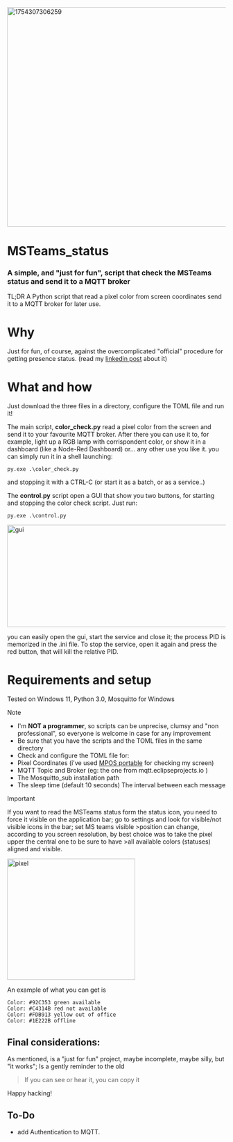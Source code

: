 <img width="897" height="505" alt="1754307306259" src="https://github.com/user-attachments/assets/21083b55-b4f6-4d3d-a709-6a4d208a92b1" />

# MSTeams_status
### A simple, and "just for fun", script that check the MSTeams status and send it to a MQTT broker

TL;DR
A Python script that read a pixel color from screen coordinates send it to a MQTT broker for later use.

# Why
Just for fun, of course, against the overcomplicated "official" procedure for getting presence status. (read my [linkedin post](https://www.linkedin.com/pulse/put-fun-back-computing-una-piccola-avventura-al-giorno-luca-perencin-texff/) about it)

# What and how

Just download the three files in a directory, configure the TOML file and run it!  

The main script, __color_check.py__ read a pixel color from the screen and send it to your favourite MQTT broker. After there you can use it to, for example, light up a RGB lamp with corrispondent color, or show it in a dashboard (like a Node-Red Dashboard) or... any other use you like it.
you can simply run it in a shell launching:
```
py.exe .\color_check.py
```
and stopping it with a CTRL-C (or start it as a batch, or as a service..)

The __control.py__ script open a GUI that show you two buttons, for starting and stopping the color check script. Just run:

```
py.exe .\control.py
```
<img width="515" height="235" alt="gui" src="https://github.com/user-attachments/assets/e230e2d4-c365-4af1-98fb-62acee650465" />   

you can easily open the gui, start the service and close it; the process PID is memorized in the .ini file. To stop the service, open it again and press the red button, that will kill the relative PID.

# Requirements and setup
Tested on Windows 11, Python 3.0, Mosquitto for Windows

> [!NOTE]
> - I'm **NOT a programmer**, so scripts can be unprecise, clumsy and "non professional", so everyone is welcome in case for any improvement
> - Be sure that you have the scripts and the TOML files in the same directory
> - Check and configure the TOML file for:
> - Pixel Coordinates (i've used [MPOS portable](https://github.com/Bluegrams/MPos) for checking my screen)
> - MQTT Topic and Broker (eg: the one from mqtt.eclipseprojects.io )
> - The Mosquitto_sub installation path
> - The sleep time (default 10 seconds) The interval between each message

> [!IMPORTANT]
> If you want to read the MSTeams status form the status icon, you need to force it visible on the application bar; go to settings and look for visible/not visible icons in the bar; set MS teams visible >position can change, according to you screen resolution, by best choice was to take the pixel upper the central one to be sure to have >all available colors (statuses) aligned and visible.  

<img width="295" height="279" alt="pixel" src="https://github.com/user-attachments/assets/114acce6-83a3-4143-a74a-528e9fec505b" />  

An example of what you can get is 

```
Color: #92C353 green available 
Color: #C4314B red not available
Color: #FDB913 yellow out of office
Color: #1E222B offline
```

## Final considerations:
As mentioned, is a "just for fun" project, maybe incomplete, maybe silly, but "it works"; Is a gently reminder to the old 
> If you can see or hear it, you can copy it

Happy hacking!

## To-Do
- add Authentication to MQTT.





